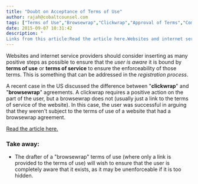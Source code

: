```yaml
---
title: "Doubt on Acceptance of Terms of Use"
author: rajah@cobaltcounsel.com
tags: ["Terms of Use","Browsewrap","Clickwrap","Approval of Terms","Commercial Activities","Rajah"]
date: 2015-09-07 10:31:42
description: "
Links from this article:Read the article here.Websites and internet service providers should consider inserting as many positive steps as poss..."
---
```




Websites and internet service providers should consider inserting as many positive steps as possible to ensure that the *user is aware* it is bound by **terms of use** or **terms of service** to ensure the enforceability of those terms. This is something that can be addressed in the *registration process*.

A recent case in the US discussed the difference between "**clickwrap**" and "**browsewrap**" agreements. A clickwrap requires a positive action on the part of the user, but a browsewrap does not (usually just a link to the terms of service of the website). In this case, the user was successful in arguing that they weren't subject to the terms of use of a website that had a browsewrap agreement.

[Read the article here.](http://www.lexology.com/library/detail.aspx?g=57ebfc7a-f805-4521-b870-95e035c80d80)

 

### Take away:
- The drafter of a "browsewrap" terms of use (where only a link is provided to the terms of use) will wish to ensure that the user is completely aware that it exists, as it may be unenforceable if it is too hidden.
